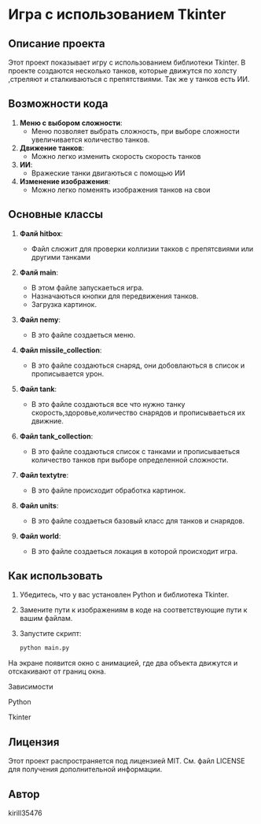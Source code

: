 # Игра с использованием Tkinter


## Описание проекта

Этот проект показывает игру с использованием библиотеки Tkinter.
В проекте создаются несколько танков, которые движутся по холсту ,стреляют и сталкиваються с препятствиями.
Так же у танков есть ИИ.


## Возможности кода

1. **Меню с выбором сложности**:
   - Меню позволяет выбрать сложность, при выборе сложности увеличивается количество танков.
2. **Движение танков**:
   - Можно легко изменить скорость скорость танков
3. **ИИ**:
   - Вражеские танки двигаються с помощью ИИ 
4. **Изменение изображения**:
   - Можно легко поменять изображения танков на свои


## Основные классы

1. **Фалй hitbox**:
   - Файл слюжит для проверки коллизии такков с препятсвиями или другими танками

2. **Фалй main**:
   - В этом файле запускаеться игра.
   - Назначаються кнопки для передвижения танков.
   - Загрузка картинок.

3. **Файл nemy**:
   - В это  файле создаеться меню.

4. **Файл missile_collection**:
   - В это  файле создаються снаряд, они добовлаються в список и прописывается урон.

5. **Файл tank**:
   - В это  файле создаються все что нужно танку скорость,здоровье,количество снарядов и прописываеться их движние.

6. **Файл tank_collection**:
   - В это  файле создаються список с танками и прописываеться количество танков при выборе определенной сложности.

7. **Файл textytre**:
   - В это  файле происходит обработка картинок.

8. **Файл units**:
   - В это  файле создаеться базовый класс для танков и снарядов.

9. **Файл world**:
   - В это  файле создаеться локация в которой происходит игра.

## Как использовать

1. Убедитесь, что у вас установлен Python и библиотека Tkinter.
2. Замените пути к изображениям в коде на соответствующие пути к вашим файлам.
3. Запустите скрипт:

   ```bash
   python main.py
На экране появится окно с анимацией, где два объекта движутся и отскакивают от границ окна.

Зависимости

Python

Tkinter 


## Лицензия
Этот проект распространяется под лицензией MIT. См. файл LICENSE для получения дополнительной информации.


## Автор
kirill35476


